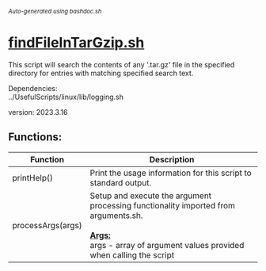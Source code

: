 <small><i>Auto-generated using bashdoc.sh</i></small>
# [findFileInTarGzip.sh](../findFileInTarGzip.sh)

This script will search the contents of any '.tar.gz' file
in the specified directory for entries with matching
specified search text.

Dependencies:  
  ../UsefulScripts/linux/lib/logging.sh  

version: 2023.3.16


## Functions:
| Function | Description |
|----------|-------------|
| printHelp() | Print the usage information for this script to standard output.   |
| processArgs(args) | Setup and execute the argument processing functionality imported from arguments.sh.    <br><br><u><b>Args:</b></u><br>args - array of argument values provided when calling the script  <br> |
